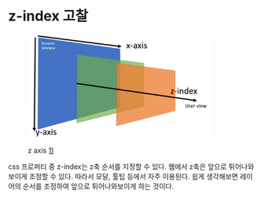 # z-index 고찰

<div align="left">

<figure><img src="../.gitbook/assets/1_uGPV3qEF7yBq4PD0zua19A (3).png" alt="" width="375"><figcaption><p>z axis <a href="https://velog.io/@kskim625/%ED%9A%A8%EC%9C%A8%EC%A0%81%EC%9D%B8-%EC%95%A0%EB%8B%88%EB%A9%94%EC%9D%B4%EC%85%98-2">1)</a></p></figcaption></figure>

</div>

css 프로퍼티 중 z-index는  z축 순서를 지정할 수 있다. 웹에서 z축은 앞으로 튀어나와보이게 조정할 수 있다. 따라서 모달, 툴팁 등에서 자주 이용된다. 쉽게 생각해보면 레이어의 순서를 조정하여 앞으로 튀어나와보이게 하는 것이다.



